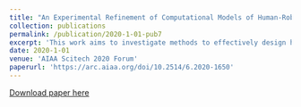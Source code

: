 ```yaml
---
title: "An Experimental Refinement of Computational Models of Human-Robot Teams"
collection: publications
permalink: /publication/2020-1-01-pub7
excerpt: 'This work aims to investigate methods to effectively design human-robot teams using computational working and simulation paired with a human-in-the-loop experiment (HITL). This HITL relates human-robot teaming fluency metrics (human idle time, robot idle time, and concurrent activity) to perceived workload. We also present a computational simulation that is able to predict these fluency metrics. We modeled an on-orbit maintenance scenario where participants interacted with either a robot capable of fetching and inspecting or just inspecting. To mimic a real space scenario, we also tested the differences between having participants listen to all mission control commands and confirmations versus omitting this dialogue. We found that participants rated a robot capable of fetching as a significantly better teammate even if this caused a slower overall scenario with less work for themselves. Robot idle time and concurrent activity were good predictors of how participants perceived the robot. However, more human idle time did not always correlate to lower perceived workload. Computational predictions of the relative effects different work allocations were confirmed by the experiment. Further, bootstrapping analysis demonstrated how the computational models can be further improved from HITL results, both in terms of refining estimates of specific activities and in terms of identifying other important effects to incorporate, such as communication times and the time to transition between actions.'
date: 2020-1-01
venue: 'AIAA Scitech 2020 Forum'
paperurl: 'https://arc.aiaa.org/doi/10.2514/6.2020-1650'
---
```


<a href='https://arc.aiaa.org/doi/10.2514/6.2020-1650'>Download paper here</a>
